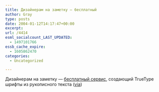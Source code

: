 ```yaml
---
title: Дизайнерам на заметку — бесплатный
author: Gray
type: posts
date: 2004-01-12T14:17:47+00:00
excerpt:
url: /4414
esml_socialcount_LAST_UPDATED:
  - 1497101766
essb_cache_expire:
  - 1605862470
categories:
  - Uncategorized

---
```








Дизайнерам на заметку &#8212; <a href="http://www.fontifier.com/" target="_blank">бесплатный сервис</a>, создающий TrueType шрифты из рукописного текста (<a href="http://www.zeldman.com/daily/0104b.shtml#fontifier" target="_blank">via</a>)